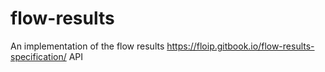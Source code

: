 # flow-results
An implementation of the flow results https://floip.gitbook.io/flow-results-specification/ API
